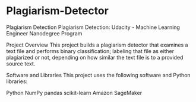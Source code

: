 # Plagiarism-Detector

Plagiarism Detection
Plagiarism Detection: Udacity - Machine Learning Engineer Nanodegree Program

Project Overview
This project builds a plagiarism detector that examines a text file and performs binary classification; labeling that file as either plagiarized or not, depending on how similar the text file is to a provided source text.

Software and Libraries
This project uses the following software and Python libraries:

Python
NumPy
pandas
scikit-learn
Amazon SageMaker
